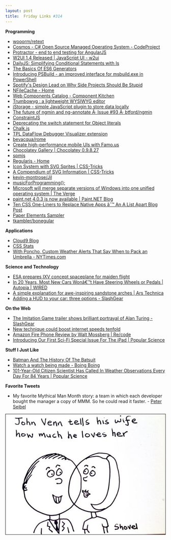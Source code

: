 ```yaml
---
layout: post
title:  Friday Links #314
---
```

**Programming**

  * [wooorm/retext](https://github.com/wooorm/retext)
  * [Cosmos - C# Open Source Managed Operating System - CodeProject](http://www.codeproject.com/Articles/29523/Cosmos-C-Open-Source-Managed-Operating-System)
  * [Protractor - end to end testing for AngularJS](http://angular.github.io/protractor/)
  * [W2UI 1.4 Released | JavaScript UI - w2ui](http://w2ui.com/web/blog/12/W2UI-1.4-Released)
  * [DailyJS: Simplifying Conditional Statements with Is](http://dailyjs.com/2014/07/21/is/)
  * [The Basics Of ES6 Generators](http://davidwalsh.name/es6-generators)
  * [Introducing PSBuild - an](http://sedodream.com/2014/07/19/IntroducingPSBuildAnImprovedInterfaceForMsbuildexeInPowerShell.aspx)[ improved interface for msbuild.exe in PowerShell](http://sedodream.com/2014/07/19/IntroducingPSBuildAnImprovedInterfaceForMsbuildexeInPowerShell.aspx)
  * [Spotify's Design Lead on Why Side Projects Should Be Stupid](http://firstround.com/article/Spotifys-Design-Lead-on-Why-Side-Projects-Should-be-Stupid)
  * [NFileCache - Home](http://nfilecache.codeplex.com/)
  * [Web Components Catalog - Component Kitchen](http://component.kitchen/)
  * [Trumbowyg : a lightweight WYSIWYG editor](http://alex-d.github.io/Trumbowyg/#home)
  * [jStorage - simple JavaScript plugin to store data locally](http://www.jstorage.info/)
  * [The future of ngmin and ng-annotate Â· Issue #93 Â· btford/ngmin](https://github.com/btford/ngmin/issues/93)
  * [ConstraintJS](http://cjs.from.so/)
  * [Deprecating the switch statement for Object literals](http://toddmotto.com/deprecating-the-switch-statement-for-object-literals/)
  * [Chalk.js](https://github.com/sindresorhus/chalk/blob/master/readme.md)
  * [TPL DataFlow Debugger Visualizer extension](http://visualstudiogallery.msdn.microsoft.com/20f5adc0-984f-4158-8e09-7406a6581b5b)
  * [bevacqua/rome](https://github.com/bevacqua/rome?utm_source=javascriptweekly&utm_medium=email)
  * [Create high-performance mobile UIs with Famo.us](http://www.ibm.com/developerworks/library/wa-famous/index.html?utm_source=javascriptweekly&utm_medium=email)
  * [Chocolatey Gallery | Chocolatey 0.9.8.27](http://chocolatey.org/packages/chocolatey)
  * [spmjs](http://spmjs.io/)
  * [Regularjs - Home](http://regularjs.github.io/)
  * [Icon System with SVG Sprites | CSS-Tricks](http://css-tricks.com/svg-sprites-use-better-icon-fonts/)
  * [A Compendium of SVG Information | CSS-Tricks](http://css-tricks.com/mega-list-svg-information/)
  * [kevin-montrose/Jil](https://github.com/kevin-montrose/Jil)
  * [musicForProgramming();](http://www.musicforprogramming.net/)
  * [Microsoft will merge separate versions of Windows into one unified operating system | The Verge](http://www.theverge.com/2014/7/22/5928219/microsoft-will-merge-windows-into-one-os?utm_source=twitterfeed&utm_medium=twitter)
  * [paint.net 4.0.3 is now available | Paint.NET Blog](http://blog.getpaint.net/2014/07/22/paint-net-4-0-3-is-now-available/)
  * [Ten CSS One-Liners to Replace Native Apps âˆ™ An A List Apart Blog Post](http://alistapart.com/blog/post/ten-css-one-liners-to-replace-native-apps)
  * [Paper Elements Sampler](http://www.polymer-project.org/components/paper-elements/demo.html#paper-checkbox)
  * [tkambler/bonegular](https://github.com/tkambler/bonegular?utm_source=javascriptweekly&utm_medium=email)

**Applications**

  * [Cloud9 Blog](https://c9.io/site/blog/2014/07/announcing-the-all-new-cloud9-development-environment/?utm_source=twitter&utm_medium=tweet&utm_campaign=announcing_the_all_new_cloud9#sthash.UKZhykjZ.dpbs)
  * [CSS Stats](http://cssstats.com/#/site/url/http%253A%252F%252Fmike-ward.net)
  * [With Poncho, Custom Weather Alerts That Say When to Pack an Umbrella - NYTimes.com](http://mobile.nytimes.com/blogs/bits/2014/07/20/with-poncho-custom-weather-alerts-that-say-when-to-pack-an-umbrella/?utm_source=twitterfeed&utm_medium=twitter)

**Science and Technology**

  * [ESA prepares IXV concept spaceplane for maiden flight](http://www.gizmag.com/intermediate-experimental-test-vehicle-ixv-spaceplane/33022/)
  * [In 20 Years, Most New Cars Wonâ€™t Have Steering Wheels or Pedals | Autopia | WIRED](http://www.wired.com/2014/07/in-20-years-most-new-cars-wont-have-steering-wheels-or-pedals/)
  * [A simple explanation for awe-inspiring sandstone arches | Ars Technica](http://arstechnica.com/science/2014/07/a-simple-explanation-for-awe-inspiring-sandstone-arches/)
  * [Adding a HUD to your car: three options - SlashGear](http://www.slashgear.com/adding-a-hud-to-your-car-three-options-23338342/)

**On the Web**

  * [The Imitation Game trailer shows brilliant portrayal of Alan Turing - SlashGear](http://www.slashgear.com/the-imitation-game-trailer-shows-brilliant-portrayal-of-alan-turing-21338039/)
  * [New technique could boost internet speeds tenfold](http://www.gizmag.com/random-linear-network-coding/33038/)
  * [Amazon Fire Phone Review by Walt Mossberg | Re/code](http://recode.net/2014/07/22/can-the-amazon-fire-smartphone-take-on-iphone-and-samsung/)
  * [Introducing Our First Sci-Fi Special Issue For The iPad | Popular Science](http://www.popsci.com/article/science/dispatches-future-sci-fi-ipad)

**Stuff I Just Like**

  * [Batman And The History Of The Batsuit](http://www.makeuseof.com/tag/batman-history-batsuit/)
  * [Watch a watch being made - Boing Boing](http://boingboing.net/2014/07/22/watch-a-watch-being-made.html)
  * [101-Year-Old Citizen Scientist Has Called In Weather Observations Every Day For 84 Years | Popular Science](http://www.popsci.com/article/science/101-year-old-citizen-scientist-has-called-weather-observations-every-day-84-years)

**Favorite Tweets**

  * My favorite Mythical Man Month story: a team in which each developer bought the manager a copy of MMM. So he could read it faster. - [Peter Seibel](https://twitter.com/peterseibel/status/491737444253831168)

[![ven](/cdn/images/blog/Windows-Live-Writer/Friday-Links-314_107CF/ven_3.jpg)](https://twitter.com/peterseibel/status/491737444253831168)

